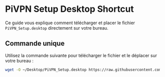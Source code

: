 # PiVPN Setup Desktop Shortcut

Ce guide vous explique comment télécharger et placer le fichier `PiVPN_Setup.desktop` directement sur votre bureau.

## Commande unique

Utilisez la commande suivante pour télécharger le fichier et le déplacer sur votre bureau :

```bash
wget -O ~/Desktop/PiVPN_Setup.desktop https://raw.githubusercontent.com/Gvte-Kali/Network/refs/heads/main/Easy_PiVPN/PiVPN_Setup.desktop
```
